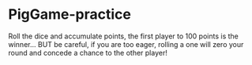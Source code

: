 # PigGame-practice
 Roll the dice and accumulate points, the first player to 100 points is the winner... BUT be careful, if you are too eager, rolling a one will zero your round and concede a chance to the other player!
